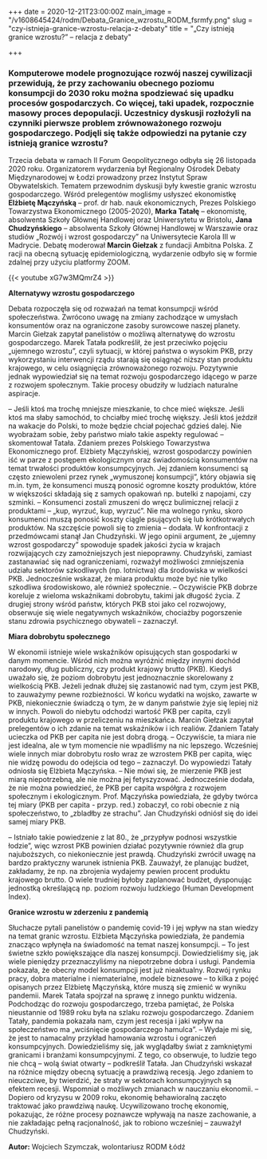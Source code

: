 +++
date = 2020-12-21T23:00:00Z
main_image = "/v1608645424/rodm/Debata_Granice_wzrostu_RODM_fsrmfy.png"
slug = "czy-istnieja-granice-wzrostu-relacja-z-debaty"
title = "„Czy istnieją granice wzrostu?” – relacja z debaty"

+++
### **Komputerowe modele prognozujące rozwój naszej cywilizacji przewidują, że przy zachowaniu obecnego poziomu konsumpcji do 2030 roku można spodziewać się upadku procesów gospodarczych. Co więcej, taki upadek, rozpocznie masowy proces depopulacji. Uczestnicy dyskusji rozłożyli na czynniki pierwsze problem zrównoważonego rozwoju gospodarczego. Podjęli się także odpowiedzi na pytanie czy istnieją granice wzrostu?**

Trzecia debata w ramach II Forum Geopolitycznego odbyła się 26 listopada 2020 roku. Organizatorem wydarzenia był Regionalny Ośrodek Debaty Międzynarodowej w Łodzi prowadzony przez Instytut Spraw Obywatelskich. Tematem przewodnim dyskusji były kwestie granic wzrostu gospodarczego. Wśród prelegentów mogliśmy usłyszeć ekonomistkę **Elżbietę Mączyńską** – prof. dr hab. nauk ekonomicznych, Prezes Polskiego Towarzystwa Ekonomicznego (2005-2020), **Marka Tatałę** – ekonomistę, absolwenta Szkoły Głównej Handlowej oraz Uniwersytetu w Bristolu, **Jana Chudzyńskiego** – absolwenta Szkoły Głównej Handlowej w Warszawie oraz studiów „Rozwój i wzrost gospodarczy” na Uniwersytecie Karola III w Madrycie. Debatę moderował **Marcin Giełzak** z fundacji Ambitna Polska. Z racji na obecną sytuację epidemiologiczną, wydarzenie odbyło się w formie zdalnej przy użyciu platformy ZOOM.

{{< youtube xG7w3MQmrZ4 >}}

**Alternatywy wzrostu gospodarczego**

Debata rozpoczęła się od rozważań na temat konsumpcji wśród społeczeństwa. Zwrócono uwagę na zmiany zachodzące w umysłach konsumentów oraz na ograniczone zasoby surowcowe naszej planety. Marcin Giełzak zapytał panelistów o możliwą alternatywę do wzrostu gospodarczego. Marek Tatała podkreślił, że jest przeciwko pojęciu „ujemnego wzrostu”, czyli sytuacji, w której państwa o wysokim PKB, przy wykorzystaniu interwencji rządu starają się osiągnąć niższy stan produktu krajowego, w celu osiągnięcia zrównoważonego rozwoju. Pozytywnie jednak wypowiedział się na temat rozwoju gospodarczego idącego w parze z rozwojem społecznym. Takie procesy obudziły w ludziach naturalne aspiracje.

– Jeśli ktoś ma trochę mniejsze mieszkanie, to chce mieć większe. Jeśli ktoś ma słaby samochód, to chciałby mieć trochę większy. Jeśli ktoś jeździł na wakacje do Polski, to może będzie chciał pojechać gdzieś dalej. Nie wyobrażam sobie, żeby państwo miało takie aspekty regulować – skomentował Tatała. Zdaniem prezes Polskiego Towarzystwa Ekonomicznego prof. Elżbiety Mączyńskiej, wzrost gospodarczy powinien iść w parze z postępem ekologicznym oraz świadomością konsumentów na temat trwałości produktów konsumpcyjnych. Jej zdaniem konsumenci są często zniewoleni przez rynek „wymuszonej konsumpcji”, który objawia się m.in. tym, że konsumenci muszą ponosić ogromne koszty produktów, które w większości składają się z samych opakowań np. butelki z napojami, czy szminki. – Konsumenci zostali zmuszeni do wręcz bulimicznej relacji z produktami – „kup, wyrzuć, kup, wyrzuć”. Nie ma wolnego rynku, skoro konsumenci muszą ponosić koszty ciągle psujących się lub krótkotrwałych produktów. Na szczęście powoli się to zmienia – dodała. W konfrontacji z przedmówcami stanął Jan Chudzyński. W jego opinii argument, że „ujemny wzrost gospodarczy” spowoduje spadek jakości życia w krajach rozwijających czy zamożniejszych jest niepoprawny. Chudzyński, zamiast zastanawiać się nad ograniczeniami, rozważył możliwości zmniejszenia udziału sektorów szkodliwych (np. lotnictwa) dla środowiska w wielkości PKB. Jednocześnie wskazał, że miara produktu może być nie tylko szkodliwa środowiskowo, ale również społecznie. – Oczywiście PKB dobrze koreluje z wieloma wskaźnikami dobrobytu, takimi jak długość życia. Z drugiej strony wśród państw, których PKB stoi jako cel rozwojowy, obserwuje się wiele negatywnych wskaźników, chociażby pogorszenie stanu zdrowia psychicznego obywateli – zaznaczył.

**Miara dobrobytu społecznego**

W ekonomii istnieje wiele wskaźników opisujących stan gospodarki w danym momencie. Wśród nich można wyróżnić między innymi dochód narodowy, dług publiczny, czy produkt krajowy brutto (PKB). Kiedyś uważało się, że poziom dobrobytu jest jednoznacznie skorelowany z wielkością PKB. Jeżeli jednak dłużej się zastanowić nad tym, czym jest PKB, to zauważymy pewne rozbieżności. W końcu wydatki na wojsko, zawarte w PKB, niekoniecznie świadczą o tym, że w danym państwie żyje się lepiej niż w innych. Powoli do niebytu odchodzi wartość PKB per capita, czyli produktu krajowego w przeliczeniu na mieszkańca. Marcin Giełzak zapytał prelegentów o ich zdanie na temat wskaźników i ich realiów. Zdaniem Tatały ucieczka od PKB per capita nie jest dobrą drogą. – Oczywiście, ta miara nie jest idealna, ale w tym momencie nie wpadliśmy na nic lepszego. Wcześniej wiele innych miar dobrobytu rosło wraz ze wzrostem PKB per capita, więc nie widzę powodu do odejścia od tego – zaznaczył. Do wypowiedzi Tatały odniosła się Elżbieta Mączyńska. – Nie mówi się, że mierzenie PKB jest miarą niepotrzebną, ale nie można jej fetyszyzować. Jednocześnie dodała, że nie można powiedzieć, że PKB per capita współgra z rozwojem społecznym i ekologicznym. Prof. Mączyńska powiedziała, że gdyby twórca tej miary (PKB per capita - przyp. red.) zobaczył, co robi obecnie z nią społeczeństwo, to „zbladłby ze strachu”. Jan Chudzyński odniósł się do idei samej miary PKB.

– Istniało takie powiedzenie z lat 80., że „przypływ podnosi wszystkie łodzie”, więc wzrost PKB powinien działać pozytywnie również dla grup najuboższych, co niekoniecznie jest prawdą. Chudzyński zwrócił uwagę na bardzo praktyczny warunek istnienia PKB. Zauważył, że planując budżet, zakładamy, że np. na zbrojenia wydajemy pewien procent produktu krajowego brutto. O wiele trudniej byłoby zaplanować budżet, dysponując jednostką określającą np. poziom rozwoju ludzkiego (Human Development Index).

**Granice wzrostu w zderzeniu z pandemią**

Słuchacze pytali panelistów o pandemię covid-19 i jej wpływ na stan wiedzy na temat granic wzrostu. Elżbieta Mączyńska powiedziała, że pandemia znacząco wpłynęła na świadomość na temat naszej konsumpcji. – To jest świetne szkło powiększające dla naszej konsumpcji. Dowiedzieliśmy się, jak wiele pieniędzy przeznaczyliśmy na niepotrzebne dobra i usługi. Pandemia pokazała, że obecny model konsumpcji jest już nieaktualny. Rozwój rynku pracy, dobra materialne i niematerialne, modele biznesowe – to kilka z pojęć opisanych przez Elżbietę Mączyńską, które muszą się zmienić w wyniku pandemii. Marek Tatała spojrzał na sprawę z innego punktu widzenia. Podchodząc do rozwoju gospodarczego, trzeba pamiętać, że Polska nieustannie od 1989 roku była na szlaku rozwoju gospodarczego. Zdaniem Tatały, pandemia pokazała nam, czym jest recesja i jaki wpływ na społeczeństwo ma „wciśnięcie gospodarczego hamulca”. – Wydaje mi się, że jest to namacalny przykład hamowania wzrostu i ograniczeń konsumpcyjnych. Dowiedzieliśmy się, jak wyglądałby świat z zamkniętymi granicami i branżami konsumpcyjnymi. Z tego, co obserwuje, to ludzie tego nie chcą – wolą świat otwarty – podkreślił Tatała. Jan Chudzyński wskazał na różnice między obecną sytuację a prawdziwą recesją. Jego zdaniem to nieuczciwe, by twierdzić, że straty w sektorach konsumpcyjnych są efektem recesji. Wspomniał o możliwych zmianach w nauczaniu ekonomii. – Dopiero od kryzysu w 2009 roku, ekonomię behawioralną zaczęto traktować jako prawdziwą naukę. Ucywilizowano trochę ekonomię, pokazując, że różne procesy poznawcze wpływają na nasze zachowanie, a nie zakładając pełną racjonalność, jak to robiono wcześniej – zauważył Chudzyński.

**Autor:** Wojciech Szymczak, wolontariusz RODM Łódź